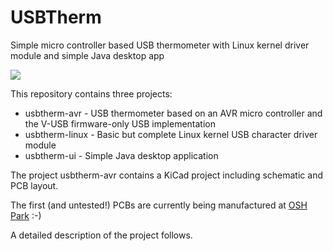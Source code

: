 # USBTherm
Simple micro controller based USB thermometer with Linux kernel driver module and simple Java desktop app

<img src="http://luniks.net/usbtherm/screens/USBTherm.png"/>

This repository contains three projects:

* usbtherm-avr - USB thermometer based on an AVR micro controller and the V-USB firmware-only USB implementation
* usbtherm-linux - Basic but complete Linux kernel USB character driver module
* usbtherm-ui - Simple Java desktop application

The project usbtherm-avr contains a KiCad project including schematic and PCB layout.

The first (and untested!) PCBs are currently being manufactured at <a href="https://oshpark.com/shared_projects/NU2Iejeb">OSH Park</a> :-)

A detailed description of the project follows.
